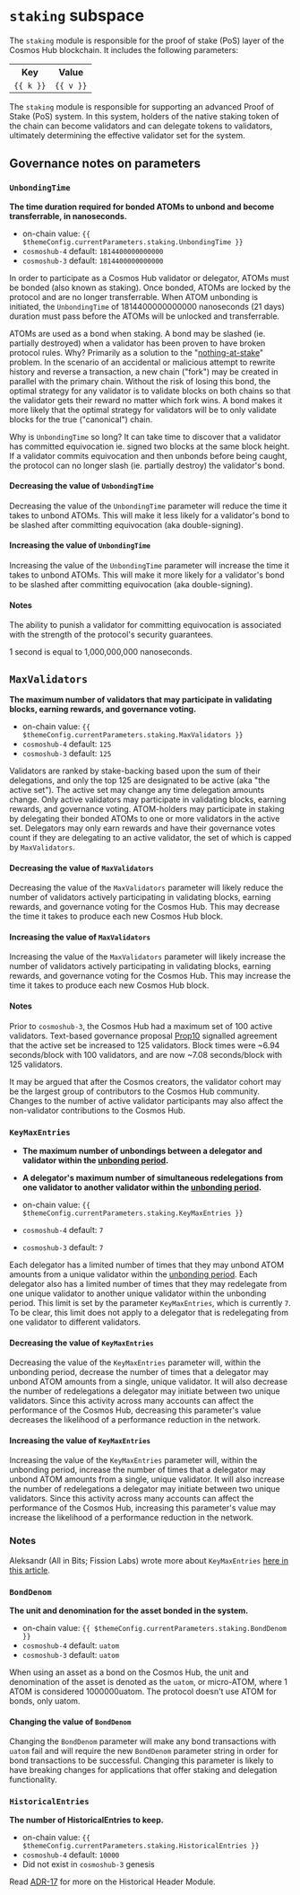 # `staking` subspace

The `staking` module is responsible for the proof of stake (PoS) layer of the
Cosmos Hub blockchain. It includes the following parameters:

<table>
    <tr>
        <th>Key</th>
        <th>Value</th>
    </tr>
    <tr v-for="(v,k) in $themeConfig.currentParameters.staking">
        <td><a :href="'#'+k"><code>{{ k }}</code></a></td>
        <td><code>{{ v }}</code></td>
    </tr>
</table>

The `staking` module is responsible for supporting an advanced Proof of Stake
(PoS) system. In this system, holders of the native staking token of the chain
can become validators and can delegate tokens to validators, ultimately
determining the effective validator set for the system.

## Governance notes on parameters

### `UnbondingTime`

**The time duration required for bonded ATOMs to unbond and become
transferrable, in nanoseconds.**

*   on-chain value: `{{ $themeConfig.currentParameters.staking.UnbondingTime }}`
*   `cosmoshub-4` default: `1814400000000000`
*   `cosmoshub-3` default: `1814400000000000`

In order to participate as a Cosmos Hub validator or delegator, ATOMs must be
bonded (also known as staking). Once bonded, ATOMs are locked by the protocol
and are no longer transferrable. When ATOM unbonding is initiated, the
`UnbondingTime` of 1814400000000000 nanoseconds (21 days) duration must pass
before the ATOMs will be unlocked and transferrable.

ATOMs are used as a bond when staking. A bond may be slashed (ie. partially
destroyed) when a validator has been proven to have broken protocol rules. Why?
Primarily as a solution to the
"[nothing-at-stake](https://medium.com/coinmonks/understanding-proof-of-stake-the-nothing-at-stake-theory-1f0d71bc027)"
problem. In the scenario of an accidental or malicious attempt to rewrite
history and reverse a transaction, a new chain ("fork") may be created in
parallel with the primary chain. Without the risk of losing this bond, the
optimal strategy for any validator is to validate blocks on both chains so that
the validator gets their reward no matter which fork wins. A bond makes it more
likely that the optimal strategy for validators will be to only validate blocks
for the true ("canonical") chain.

Why is `UnbondingTime` so long? It can take time to discover that a validator
has committed equivocation ie. signed two blocks at the same block height. If a
validator commits equivocation and then unbonds before being caught, the
protocol can no longer slash (ie. partially destroy) the validator's bond.

#### Decreasing the value of `UnbondingTime`

Decreasing the value of the `UnbondingTime` parameter will reduce the time it
takes to unbond ATOMs. This will make it less likely for a validator's bond to
be slashed after committing equivocation (aka double-signing).

#### Increasing the value of `UnbondingTime`

Increasing the value of the `UnbondingTime` parameter will increase the time it
takes to unbond ATOMs. This will make it more likely for a validator's bond to
be slashed after committing equivocation (aka double-signing).

#### Notes

The ability to punish a validator for committing equivocation is associated with
the strength of the protocol's security guarantees.

1 second is equal to 1,000,000,000 nanoseconds.

## `MaxValidators`

**The maximum number of validators that may participate in validating blocks,
earning rewards, and governance voting.**

*   on-chain value: `{{ $themeConfig.currentParameters.staking.MaxValidators }}`
*   `cosmoshub-4` default: `125`
*   `cosmoshub-3` default: `125`

Validators are ranked by stake-backing based upon the sum of their delegations,
and only the top 125 are designated to be active (aka "the active set"). The
active set may change any time delegation amounts change. Only active validators
may participate in validating blocks, earning rewards, and governance voting.
ATOM-holders may participate in staking by delegating their bonded ATOMs to one
or more validators in the active set. Delegators may only earn rewards and have
their governance votes count if they are delegating to an active validator, the
set of which is capped by `MaxValidators`.

#### Decreasing the value of `MaxValidators`

Decreasing the value of the `MaxValidators` parameter will likely reduce the
number of validators actively participating in validating blocks, earning
rewards, and governance voting for the Cosmos Hub. This may decrease the time it
takes to produce each new Cosmos Hub block.

#### Increasing the value of `MaxValidators`

Increasing the value of the `MaxValidators` parameter will likely increase the
number of validators actively participating in validating blocks, earning
rewards, and governance voting for the Cosmos Hub. This may increase the time it
takes to produce each new Cosmos Hub block.

#### Notes

Prior to `cosmoshub-3`, the Cosmos Hub had a maximum set of 100 active
validators. Text-based governance proposal
[Prop10](https://cosmoshub-2.bigdipper.live/proposals/10) signalled agreement
that the active set be increased to 125 validators. Block times were ~6.94
seconds/block with 100 validators, and are now ~7.08 seconds/block with 125
validators.

It may be argued that after the Cosmos creators, the validator cohort may be the
largest group of contributors to the Cosmos Hub community. Changes to the number
of active validator participants may also affect the non-validator contributions
to the Cosmos Hub.

### `KeyMaxEntries`

*   **The maximum number of unbondings between a delegator and validator within
    the [unbonding period](#UnbondingTime).**

*   **A delegator's maximum number of simultaneous redelegations from one
    validator to another validator within the
    [unbonding period](#1-UnbondingTime).**

*   on-chain value: `{{ $themeConfig.currentParameters.staking.KeyMaxEntries }}`

*   `cosmoshub-4` default: `7`

*   `cosmoshub-3` default: `7`

Each delegator has a limited number of times that they may unbond ATOM amounts
from a unique validator within the [unbonding period](#1-UnbondingTime). Each
delegator also has a limited number of times that they may redelegate from one
unique validator to another unique validator within the unbonding period. This
limit is set by the parameter `KeyMaxEntries`, which is currently `7`. To be
clear, this limit does not apply to a delegator that is redelegating from one
validator to different validators.

#### Decreasing the value of `KeyMaxEntries`

Decreasing the value of the `KeyMaxEntries` parameter will, within the unbonding
period, decrease the number of times that a delegator may unbond ATOM amounts
from a single, unique validator. It will also decrease the number of
redelegations a delegator may initiate between two unique validators. Since this
activity across many accounts can affect the performance of the Cosmos Hub,
decreasing this parameter's value decreases the likelihood of a performance
reduction in the network.

#### Increasing the value of `KeyMaxEntries`

Increasing the value of the `KeyMaxEntries` parameter will, within the unbonding
period, increase the number of times that a delegator may unbond ATOM amounts
from a single, unique validator. It will also increase the number of
redelegations a delegator may initiate between two unique validators. Since this
activity across many accounts can affect the performance of the Cosmos Hub,
increasing this parameter's value may increase the likelihood of a performance
reduction in the network.

### Notes

Aleksandr (All in Bits; Fission Labs) wrote more about `KeyMaxEntries`
[here in this article](https://blog.cosmos.network/re-delegations-in-the-cosmos-hub-7d2f5ea59f56).

### `BondDenom`

**The unit and denomination for the asset bonded in the system.**

*   on-chain value: `{{ $themeConfig.currentParameters.staking.BondDenom }}`
*   `cosmoshub-4` default: `uatom`
*   `cosmoshub-3` default: `uatom`

When using an asset as a bond on the Cosmos Hub, the unit and denomination of
the asset is denoted as the `uatom`, or micro-ATOM, where 1 ATOM is considered
1000000uatom. The protocol doesn't use ATOM for bonds, only uatom.

#### Changing the value of `BondDenom`

Changing the `BondDenom` parameter will make any bond transactions with `uatom`
fail and will require the new `BondDenom` parameter string in order for bond
transactions to be successful. Changing this parameter is likely to have
breaking changes for applications that offer staking and delegation
functionality.

### `HistoricalEntries`

**The number of HistoricalEntries to keep.**

*   on-chain value:
    `{{ $themeConfig.currentParameters.staking.HistoricalEntries }}`
*   `cosmoshub-4` default: `10000`
*   Did not exist in `cosmoshub-3` genesis

Read
[ADR-17](https://github.com/cosmos/cosmos-sdk/blob/master/docs/architecture/adr-017-historical-header-module.md)
for more on the Historical Header Module.
